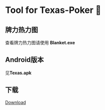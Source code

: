 # Tool for Texas-Poker 🎴

## 牌力热力图
查看牌力热力图请使用 **Blanket.exe**

## Android版本
见**Texas.apk**

## 下载
[Download](https://github.com/HistoriaNonVult/Texas-Poker/releases/tag/v1.0)
